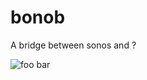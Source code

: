# bonob

A bridge between sonos and ?

![foo bar](https://github.com/simojenki/bonob/workflows/.github/workflows/master.yml/badge.svg)
